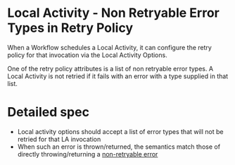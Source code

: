 # Local Activity - Non Retryable Error Types in Retry Policy

When a Workflow schedules a Local Activity, it can configure the retry policy for that invocation
via the Local Activity Options.

One of the retry policy attributes is a list of non retryable error types. A Local Activity is not
retried if it fails with an error with a type supplied in that list.

# Detailed spec
* Local activity options should accept a list of error types that will not be retried for that
  LA invocation
* When such an error is thrown/returned, the semantics match those of directly throwing/returning a 
  [non-retryable error](../non_retryable_error_from_activity/README.md)


